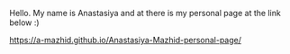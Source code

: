 Hello. My name is Anastasiya and at there is my personal page at the link below :)

https://a-mazhid.github.io/Anastasiya-Mazhid-personal-page/
